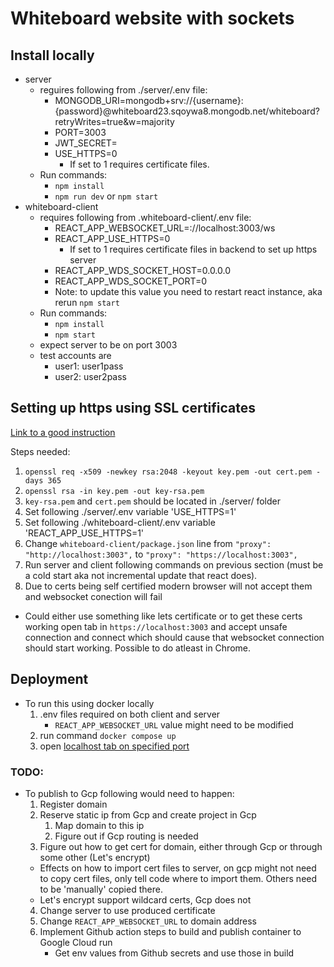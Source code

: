 # Whiteboard website with sockets

## Install locally

* server
  - reguires following from ./server/.env file:
    - MONGODB_URI=mongodb+srv://{username}:{password}@whiteboard23.sqoywa8.mongodb.net/whiteboard?retryWrites=true&w=majority
    - PORT=3003
    - JWT_SECRET=
    - USE_HTTPS=0
      - If set to 1 requires certificate files.
  - Run commands:
    - `npm install`
    - `npm run dev` or `npm start`
* whiteboard-client
  - requires following from .whiteboard-client/.env file:
    - REACT_APP_WEBSOCKET_URL=://localhost:3003/ws
    - REACT_APP_USE_HTTPS=0
      - If set to 1 requires certificate files in backend to set up https server
    - REACT_APP_WDS_SOCKET_HOST=0.0.0.0
    - REACT_APP_WDS_SOCKET_PORT=0
    - Note: to update this value you need to restart react instance, aka rerun `npm start`
  - Run commands:
    - `npm install`
    - `npm start`
  - expect server to be on port 3003
  - test accounts are 
    - user1: user1pass
    - user2: user2pass

## Setting up https using SSL certificates

[Link to a good instruction](https://medium.com/developer-rants/implementing-https-and-wss-support-in-express-with-typescript-of-course-f36006c77bab)

Steps needed:
1. `openssl req -x509 -newkey rsa:2048 -keyout key.pem -out cert.pem -days 365`
2. `openssl rsa -in key.pem -out key-rsa.pem`
3. `key-rsa.pem` and `cert.pem` should be located in ./server/ folder
4. Set following ./server/.env variable 'USE_HTTPS=1'
5. Set following ./whiteboard-client/.env variable 'REACT_APP_USE_HTTPS=1'
6. Change `whiteboard-client/package.json` line from `"proxy": "http://localhost:3003",` to `"proxy": "https://localhost:3003",`
7. Run server and client following commands on previous section (must be a cold start aka not incremental update that react does).
8. Due to certs being self certified modern browser will not accept them and websocket conection will fail
  - Could either use something like lets certificate or to get these certs working open tab in `https://localhost:3003` and accept unsafe connection and connect which should cause that websocket connection should start working. Possible to do atleast in Chrome.

## Deployment

- To run this using docker locally
  1. .env files required on both client and server
     - `REACT_APP_WEBSOCKET_URL` value might need to be modified
  2. run command `docker compose up`
  3. open [localhost tab on specified port](http://localhost:3003)

### TODO:
* To publish to Gcp following would need to happen:
  1. Register domain
  2. Reserve static ip from Gcp and create project in Gcp
     1. Map domain to this ip
     2. Figure out if Gcp routing is needed
  3. Figure out how to get cert for domain, either through Gcp or through some other (Let's encrypt)
    * Effects on how to import cert files to server, on gcp might not need to copy cert files, only tell code where to import them. Others need to be 'manually' copied there.
    * Let's encrypt support wildcard certs, Gcp does not
  4. Change server to use produced certificate
  5. Change `REACT_APP_WEBSOCKET_URL` to domain address
  6. Implement Github action steps to build and publish container to Google Cloud run
     * Get env values from Github secrets and use those in build
